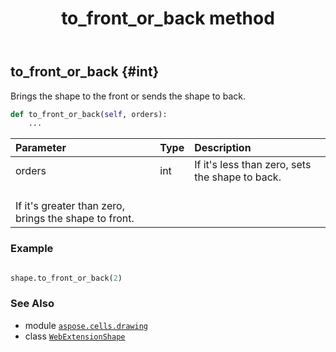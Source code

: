﻿---
title: to_front_or_back method
second_title: Aspose.Cells for Python via .NET API References
description: 
type: docs
weight: 220
url: /aspose.cells.drawing/webextensionshape/to_front_or_back/
is_root: false
---

## to_front_or_back {#int}

Brings the shape to the front or sends the shape to back.



```python
def to_front_or_back(self, orders):
    ...
```


| Parameter | Type | Description |
| :- | :- | :- |
| orders | int | If it's less than zero, sets the shape to back.<br/>If it's greater than zero, brings the shape to front. |

### Example 


```python

shape.to_front_or_back(2)

```



### See Also
* module [`aspose.cells.drawing`](../../)
* class [`WebExtensionShape`](/cells/python-net/aspose.cells.drawing/webextensionshape)
